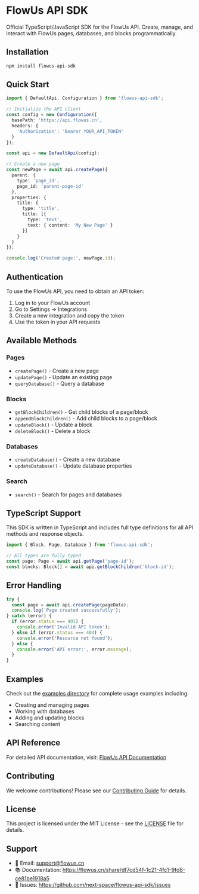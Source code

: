 # FlowUs API SDK

Official TypeScript/JavaScript SDK for the FlowUs API. Create, manage, and interact with FlowUs pages, databases, and blocks programmatically.

## Installation

```bash
npm install flowus-api-sdk
```

## Quick Start

```typescript
import { DefaultApi, Configuration } from 'flowus-api-sdk';

// Initialize the API client
const config = new Configuration({
  basePath: 'https://api.flowus.cn',
  headers: {
    'Authorization': 'Bearer YOUR_API_TOKEN'
  }
});

const api = new DefaultApi(config);

// Create a new page
const newPage = await api.createPage({
  parent: {
    type: 'page_id',
    page_id: 'parent-page-id'
  },
  properties: {
    title: {
      type: 'title',
      title: [{
        type: 'text',
        text: { content: 'My New Page' }
      }]
    }
  }
});

console.log('Created page:', newPage.id);
```

## Authentication

To use the FlowUs API, you need to obtain an API token:

1. Log in to your FlowUs account
2. Go to Settings → Integrations
3. Create a new integration and copy the token
4. Use the token in your API requests

## Available Methods

### Pages
- `createPage()` - Create a new page
- `updatePage()` - Update an existing page
- `queryDatabase()` - Query a database

### Blocks
- `getBlockChildren()` - Get child blocks of a page/block
- `appendBlockChildren()` - Add child blocks to a page/block
- `updateBlock()` - Update a block
- `deleteBlock()` - Delete a block

### Databases
- `createDatabase()` - Create a new database
- `updateDatabase()` - Update database properties

### Search
- `search()` - Search for pages and databases

## TypeScript Support

This SDK is written in TypeScript and includes full type definitions for all API methods and response objects.

```typescript
import { Block, Page, Database } from 'flowus-api-sdk';

// All types are fully typed
const page: Page = await api.getPage('page-id');
const blocks: Block[] = await api.getBlockChildren('block-id');
```

## Error Handling

```typescript
try {
  const page = await api.createPage(pageData);
  console.log('Page created successfully');
} catch (error) {
  if (error.status === 401) {
    console.error('Invalid API token');
  } else if (error.status === 404) {
    console.error('Resource not found');
  } else {
    console.error('API error:', error.message);
  }
}
```

## Examples

Check out the [examples directory](../../typescript-demo) for complete usage examples including:

- Creating and managing pages
- Working with databases
- Adding and updating blocks
- Searching content

## API Reference

For detailed API documentation, visit: [FlowUs API Documentation](https://flowus.cn/share/df7cd54f-1c21-4fc1-9fd8-ce81be1918a5)

## Contributing

We welcome contributions! Please see our [Contributing Guide](../../CONTRIBUTING.md) for details.

## License

This project is licensed under the MIT License - see the [LICENSE](LICENSE) file for details.

## Support

- 📧 Email: support@flowus.cn
- 📚 Documentation: https://flowus.cn/share/df7cd54f-1c21-4fc1-9fd8-ce81be1918a5
- 🐛 Issues: https://github.com/next-space/flowus-api-sdk/issues
